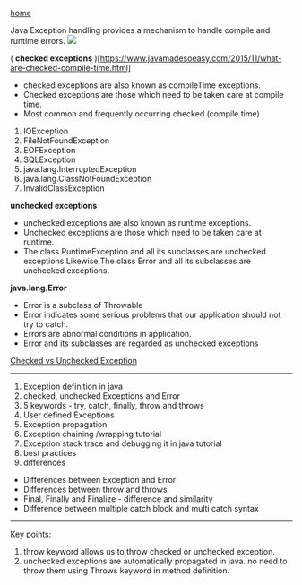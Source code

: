 [home](https://www.javamadesoeasy.com/2015/05/exceptions-tutorial-in-java-in-detail_14.html)

Java Exception handling provides a mechanism to handle compile and runtime errors.
![](https://github.com/lekhrajdinkar/CoreJAVA/blob/master/notes/003_EXCEPTION/1.PNG)

( **checked exceptions** )[https://www.javamadesoeasy.com/2015/11/what-are-checked-compile-time.html]
- checked exceptions are also known as compileTime exceptions.
- Checked exceptions are those which need to be taken care at compile time.
- Most common and frequently occurring checked (compile time)
1. IOException
2. FileNotFoundException
3. EOFException
4. SQLException
5. java.lang.InterruptedException
6. java.lang.ClassNotFoundException
7. InvalidClassException

**unchecked exceptions**
- unchecked exceptions are also known as runtime exceptions.
- Unchecked exceptions are those which need to be taken care at runtime.
- The class RuntimeException and all its subclasses are unchecked exceptions.Likewise,The class Error and all its subclasses are unchecked exceptions.
 

**java.lang.Error**
- Error is a subclass of Throwable 
- Error indicates some serious problems that our application should not try to catch. 
- Errors are abnormal conditions in application. 
- Error and its subclasses are regarded as unchecked exceptions 

[Checked vs Unchecked Exception](https://www.javamadesoeasy.com/2015/05/checked-compile-time-exceptions-and.html)
***

1. Exception definition in java 
2. checked, unchecked Exceptions and Error 
3. 5 keywords - try, catch, finally, throw and throws
4. User defined Exceptions
5. Exception propagation
6. Exception chaining /wrapping tutorial
7. Exception stack trace and debugging it in java tutorial 
8. best practices
9. differences 
* Differences between Exception and Error 
* Differences between throw and throws 
* Final, Finally and Finalize - difference and similarity
* Difference between multiple catch block and multi catch syntax

***
Key points:
1. throw keyword allows us to throw checked or unchecked exception.
2. unchecked exceptions are automatically propagated in java. no need to throw them using Throws keyword in method definition.